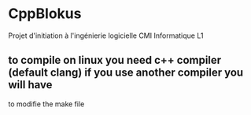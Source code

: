# CppBlokus
Projet d'initiation à l'ingénierie logicielle CMI Informatique L1

## to compile on linux you need c++ compiler (default clang) if you use another compiler you will have
to modifie the make file
